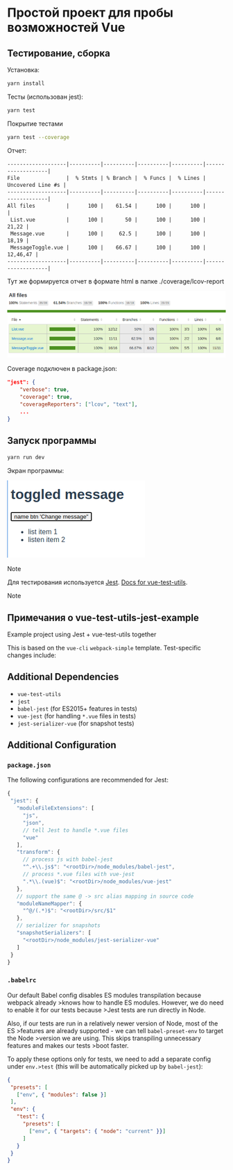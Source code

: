 # Простой проект для пробы возможностей Vue

## Тестирование, сборка

Установка:

````bash
yarn install
````

Тесты (использован jest):

````bash
yarn test
````

Покрытие тестами

````bash
yarn test --coverage
````

Отчет:

````
-------------------|----------|----------|----------|----------|-------------------|
File               |  % Stmts | % Branch |  % Funcs |  % Lines | Uncovered Line #s |
-------------------|----------|----------|----------|----------|-------------------|
All files          |      100 |    61.54 |      100 |      100 |                   |
 List.vue          |      100 |       50 |      100 |      100 |             21,22 |
 Message.vue       |      100 |     62.5 |      100 |      100 |             18,19 |
 MessageToggle.vue |      100 |    66.67 |      100 |      100 |          12,46,47 |
-------------------|----------|----------|----------|----------|-------------------|
````

Тут же формируется отчет в формате html в папке ./coverage/lcov-report

![coverage](doc/coverage.png)

Coverage подключен в package.json:

````json
"jest": {
    "verbose": true,
    "coverage": true,
    "coverageReporters": ["lcov", "text"],
    ...
}
````

## Запуск программы

````bash
yarn run dev
````

Экран программы:

![screen](doc/screen.png)

>[!NOTE]
Для тестирования используется [Jest](https://jestjs.io/ru/). [Docs for vue-test-utils](https://vue-test-utils.vuejs.org/guides/#testing-single-file-components-with-jest).

>[!NOTE]
>## Примечания о vue-test-utils-jest-example
>
> Example project using Jest + vue-test-utils together
>
>This is based on the `vue-cli` `webpack-simple` template. Test-specific changes include:
>
>## Additional Dependencies
>
>- `vue-test-utils`
>- `jest`
>- `babel-jest` (for ES2015+ features in tests)
>- `vue-jest` (for handling `*.vue` files in tests)
>- `jest-serializer-vue` (for snapshot tests)
>
>## Additional Configuration
>
>### `package.json`
>
>The following configurations are recommended for Jest:
>
>``` js
>{
>  "jest": {
>    "moduleFileExtensions": [
>      "js",
>      "json",
>      // tell Jest to handle *.vue files
>      "vue"
>    ],
>    "transform": {
>      // process js with babel-jest
>      "^.+\\.js$": "<rootDir>/node_modules/babel-jest",
>      // process *.vue files with vue-jest
>      ".*\\.(vue)$": "<rootDir>/node_modules/vue-jest"
>    },
>    // support the same @ -> src alias mapping in source code
>    "moduleNameMapper": {
>      "^@/(.*)$": "<rootDir>/src/$1"
>    },
>    // serializer for snapshots
>    "snapshotSerializers": [
>      "<rootDir>/node_modules/jest-serializer-vue"
>    ]
>  }
>}
>```
>
>### `.babelrc`
>
>Our default Babel config disables ES modules transpilation because webpack already >knows how to handle ES modules. However, we do need to enable it for our tests because >Jest tests are run directly in Node.
>
>Also, if our tests are run in a relatively newer version of Node, most of the ES >features are already supported - we can tell `babel-preset-env` to target the Node >version we are using. This skips transpiling unnecessary features and makes our tests >boot faster.
>
>To apply these options only for tests, we need to add a separate config under `env.>test` (this will be automatically picked up by `babel-jest`):
>
>````json
>{
>  "presets": [
>    ["env", { "modules": false }]
>  ],
>  "env": {
>    "test": {
>      "presets": [
>        ["env", { "targets": { "node": "current" }}]
>      ]
>    }
>  }
>}
>````
